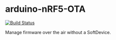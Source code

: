 # arduino-nRF5-OTA

[![Build Status](https://travis-ci.org/d00616/arduino-nRF5-OTA.svg?branch=master)](https://travis-ci.org/d00616/arduino-nRF5-OTA)

Manage firmware over the air without a SoftDevice.
